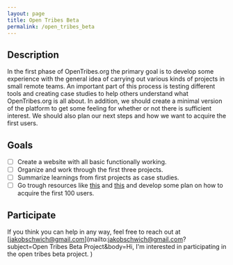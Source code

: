 ```yaml
---
layout: page
title: Open Tribes Beta
permalink: /open_tribes_beta
---
```





## Description

In the first phase of OpenTribes.org the primary goal is to develop some experience with the general idea of carrying out various kinds of projects in small remote teams. An important part of this process is testing different tools and creating case studies to help others understand what OpenTribes.org is all about. In addition, we should create a minimal version of the platform to get some feeling for whether or not there is sufficient interest. We should also plan our next steps and how we want to acquire the first users.


## Goals

- [ ] Create a website with all basic functionally working. 
- [ ] Organize and work through the first three projects.
- [ ] Summarize learnings from first projects as case studies.
- [ ] Go trough resources like [this](http://www.communitybuildingguide.com/) and [this](https://medium.com/@yegg/the-bullseye-framework-for-getting-traction-ef49d05bfd7e) and develop some plan on how to acquire the first 100 users.  

## Participate

If you think you can help in any way, feel free to reach out at [jakobschwich@gmail.com](mailto:jakobschwich@gmail.com?subject=Open Tribes Beta Project&body=Hi, I'm interested in participating in the open tribes beta project. )
